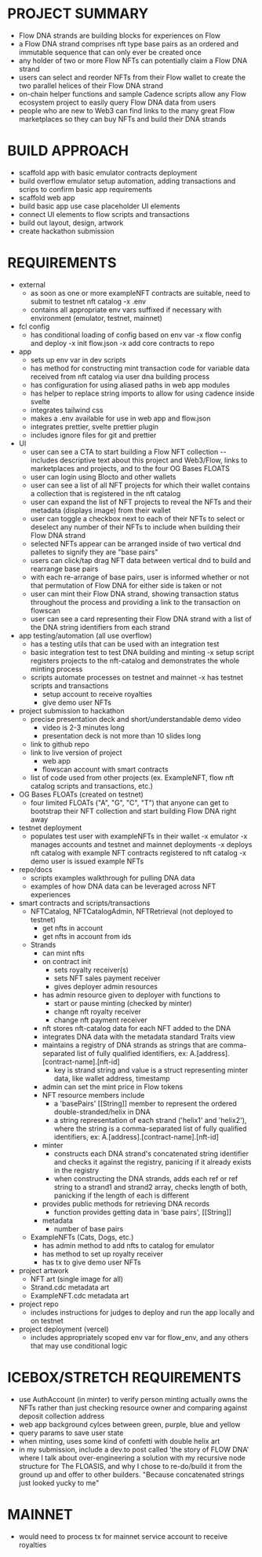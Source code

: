 # PROJECT SUMMARY
- Flow DNA strands are building blocks for experiences on Flow
- a Flow DNA strand comprises nft type base pairs as an ordered and immutable sequence that can only ever be created once
- any holder of two or more Flow NFTs can potentially claim a Flow DNA strand
- users can select and reorder NFTs from their Flow wallet to create the two parallel helices of their Flow DNA strand
- on-chain helper functions and sample Cadence scripts allow any Flow ecosystem project to easily query Flow DNA data from users
- people who are new to Web3 can find links to the many great Flow marketplaces so they can buy NFTs and build their DNA strands

# BUILD APPROACH
- scaffold app with basic emulator contracts deployment
- build overflow emulator setup automation, adding transactions and scrips to confirm basic app requirements
- scaffold web app
- build basic app use case placeholder UI elements
- connect UI elements to flow scripts and transactions
- build out layout, design, artwork
- create hackathon submission

# REQUIREMENTS
- external
    - as soon as one or more exampleNFT contracts are suitable, need to submit to testnet nft catalog
-x .env
    - contains all appropriate env vars suffixed if necessary with environment (emulator, testnet, mainnet)
- fcl config
    - has conditional loading of config based on env var
-x flow config and deploy
    -x init flow.json
    -x add core contracts to repo
- app
    - sets up env var in dev scripts
    - has method for constructing mint transaction code for variable data received from nft catalog via user dna building process
    - has configuration for using aliased paths in web app modules
    - has helper to replace string imports to allow for using cadence inside svelte
    - integrates tailwind css
    - makes a .env available for use in web app and flow.json
    - integrates prettier, svelte prettier plugin
    - includes ignore files for git and prettier
- UI
    - user can see a CTA to start building a Flow NFT collection -- includes descriptive text about this project and Web3/Flow, links to marketplaces and projects, and to the four OG Bases FLOATS
    - user can login using Blocto and other wallets
    - user can see a list of all NFT projects for which their wallet contains a collection that is registered in the nft catalog
    - user can expand the list of NFT projects to reveal the NFTs and their metadata (displays image) from their wallet
    - user can toggle a checkbox next to each of their NFTs to select or deselect any number of their NFTs to include when building their Flow DNA strand
    - selected NFTs appear can be arranged inside of two vertical dnd palletes to signify they are "base pairs"
    - users can click/tap drag NFT data between vertical dnd to build and rearrange base pairs
    - with each re-arrange of base pairs, user is informed whether or not that permutation of Flow DNA for either side is taken or not
    - user can mint their Flow DNA strand, showing transaction status throughout the process and providing a link to the transaction on flowscan
    - user can see a card representing their Flow DNA strand with a list of the DNA string identifiers from each strand
- app testing/automation (all use overflow)
    - has a testing utils that can be used with an integration test
    - basic integration test to test DNA building and minting
    -x setup script registers projects to the nft-catalog and demonstrates the whole minting process
    - scripts automate processes on testnet and mainnet
    -x has testnet scripts and transactions
        - setup account to receive royalties
        - give demo user NFTs 
- project submission to hackathon
    - precise presentation deck and short/understandable demo video
        - video is 2-3 minutes long
        - presentation deck is not more than 10 slides long
    - link to github repo
    - link to live version of project
        - web app
        - flowscan account with smart contracts
    - list of code used from other projects (ex. ExampleNFT, flow nft catalog scripts and transactions, etc.)
- OG Bases FLOATs (created on testnet)
    - four limited FLOATs ("A", "G", "C", "T") that anyone can get to bootstrap their NFT collection and start building Flow DNA right away
- testnet deployment
    - populates test user with exampleNFTs in their wallet
-x emulator
    -x manages accounts and testnet and mainnet deployments
    -x deploys nft catalog with example NFT contracts registered to nft catalog
    -x demo user is issued example NFTs
- repo/docs
    - scripts examples walkthrough for pulling DNA data
    - examples of how DNA data can be leveraged across NFT experiences
- smart contracts and scripts/transactions
    - NFTCatalog, NFTCatalogAdmin, NFTRetrieval (not deployed to testnet)
        - get nfts in account
        - get nfts in account from ids
    - Strands
        - can mint nfts
        - on contract init
            - sets royalty receiver(s)
            - sets NFT sales payment receiver
            - gives deployer admin resources
        - has admin resource given to deployer with functions to
            - start or pause minting (checked by minter)
            - change nft royalty receiver
            - change nft payment receiver
        - nft stores nft-catalog data for each NFT added to the DNA
        - integrates DNA data with the metadata standard Traits view
        - maintains a registry of DNA strands as strings that are comma-separated list of fully qualified identifiers, ex: A.[address].[contract-name].[nft-id]
            - key is strand string and value is a struct representing minter data, like wallet address, timestamp
        - admin can set the mint price in Flow tokens
        - NFT resource members include
            - a 'basePairs' [[String]] member to represent the ordered double-stranded/helix in DNA
            - a string representation of each strand ('helix1' and 'helix2'), where the string is a comma-separated list of fully qualified identifiers, ex: A.[address].[contract-name].[nft-id]
        - minter
            - constructs each DNA strand's concatenated string identifier and checks it against the registry, panicing if it already exists in the registry
            - when constructing the DNA strands, adds each ref or ref string to a strand1 and strand2 array, checks length of both, panicking if the length of each is different
        - provides public methods for retrieving DNA records
            - function provides getting data in 'base pairs', [[String]]
        - metadata
            - number of base pairs
    - ExampleNFTs (Cats, Dogs, etc.)
        - has admin method to add nfts to catalog for emulator
        - has method to set up royalty receiver
        - has tx to give demo user NFTs
- project artwork
    - NFT art (single image for all)
    - Strand.cdc metadata art
    - ExampleNFT.cdc metadata art
- project repo
    - includes instructions for judges to deploy and run the app locally and on testnet
- project deployment (vercel)
    - includes appropriately scoped env var for flow_env, and any others that may use conditional logic

# ICEBOX/STRETCH REQUIREMENTS
- use AuthAccount (in minter) to verify person minting actually owns the NFTs rather than just checking resource owner and comparing against deposit collection address
- web app background cylces between green, purple, blue and yellow
- query params to save user state
- when minting, uses some kind of confetti with double helix art
- in my submission, include a dev.to post called 'the story of FLOW DNA' where I talk about over-engineering a solution with my recursive node structure for The FLOASIS, and why I chose to re-do/build it from the ground up and offer to other builders. "Because concatenated strings just looked yucky to me"

# MAINNET
- would need to process tx for mainnet service account to receive royalties